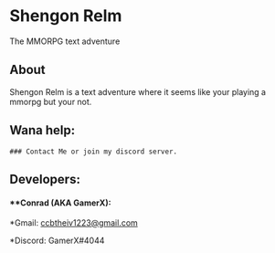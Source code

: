 # Shengon Relm
  The MMORPG text adventure

## About
  Shengon Relm is a text adventure where it seems like your playing a mmorpg but your not.
  
 ## Wana help:
    ### Contact Me or join my discord server.

## Developers:
#### **Conrad (AKA GamerX):

  *Gmail: ccbtheiv1223@gmail.com

  *Discord: GamerX#4044


